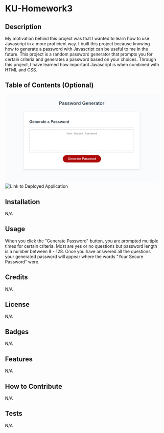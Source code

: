 # KU-Homework3

## Description

My motivation behind this project was that I wanted to learn how to use Javascript in a more proficient way. I built this project because knowing how to generate a password with Javascript can be useful to me in the future. This project is a random password generator that prompts you for certain criteria and generates a password based on your choices. Through this project, I have learned how important Javascript is when combined with HTML and CSS.

## Table of Contents (Optional)

![Screenshot of Deployed Application](password%20generator%20photo.png)
![Link to Deployed Application]()

## Installation

N/A

## Usage

When you click the "Generate Password" button, you are prompted multiple times for certain criteria. Most are yes or no questions but password length is a number between 8 - 128. Once you have answered all the questions your generated password will appear where the words "Your Secure Password" were.

## Credits

N/A

## License

N/A

## Badges

N/A

## Features

N/A

## How to Contribute

N/A

## Tests

N/A
